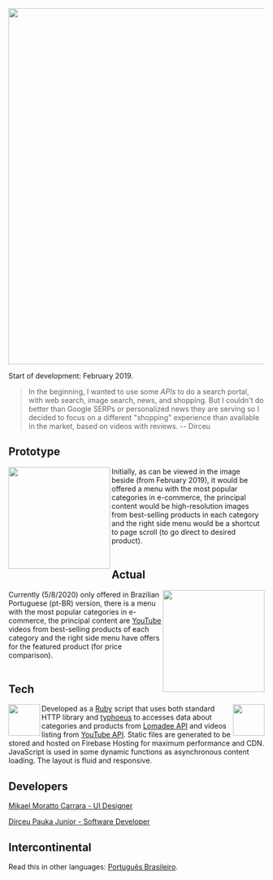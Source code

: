 <p align="center">
  <a target="_blank" href="https://junior123.com"><img width="700" src="https://github.com/dirceup/junior123-public/blob/master/images/junior123-sunshine.png" /></a>
</p>

Start of development: February 2019.

> In the beginning, I wanted to use some _APIs_ to do a search portal, with web search, image search, news, and shopping. But I couldn't do better than Google SERPs or personalized news they are serving so I decided to focus on a different "shopping" experience than available in the market, based on videos with reviews. -- Dirceu

## Prototype

<img align="left" width="200" src="https://github.com/dirceup/junior123-public/blob/master/images/junior123-prototipo.png" /> Initially, as can be viewed in the image beside (from February 2019), it would be offered a menu with the most popular categories in e-commerce, the principal content would be high-resolution images from best-selling products in each category and the right side menu would be a shortcut to page scroll (to go direct to desired product).
<br>
<br>

## Actual

<img align="right" width="200" src="https://github.com/dirceup/junior123-public/blob/master/images/junior123-atual.png" /> Currently (5/8/2020) only offered in Brazilian Portuguese (pt-BR) version, there is a menu with the most popular categories in e-commerce, the principal content are [YouTube](https://youtube.com/) videos from best-selling products of each category and the right side menu have offers for the featured product (for price comparison).
<br>
<br>

## Tech

<img align="left" width="62" src="https://github.com/dirceup/junior123-public/blob/master/images/header-ruby-logo@2x.png" /><img align="right" width="62" src="https://github.com/dirceup/junior123-public/blob/master/images/js-logo.png" />Developed as a [Ruby](https://www.ruby-lang.org/) script that uses both standard HTTP library and [typhoeus](https://github.com/typhoeus/typhoeus) to accesses data about categories and products from [Lomadee API](https://developer.lomadee.com/) and videos listing from [YouTube API](https://developers.google.com/youtube/). Static files are generated to be stored and hosted on Firebase Hosting for maximum performance and CDN. JavaScript is used in some dynamic functions as asynchronous content loading. The layout is fluid and responsive.

## Developers

<a href="https://github.com/mikaelcarrara">Mikael Moratto Carrara - UI Designer</a>

<a href="https://github.com/dirceup">Dirceu Pauka Junior - Software Developer</a>

## Intercontinental

Read this in other languages: <a href="https://github.com/dirceup/junior123-public/blob/master/README.md">Português Brasileiro</a>.